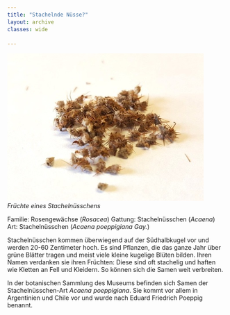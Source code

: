 ```yaml
---
title: "Stachelnde Nüsse?"
layout: archive
classes: wide

---
```


[![](/img/thumbs/Stachelnuesschen_thumb.jpg)](/img/Stachelnuesschen.jpg)
*Früchte eines Stachelnüsschens*

Familie: Rosengewächse (*Rosacea*)
Gattung: Stachelnüsschen (*Acaena*)
Art: Stachelnüsschen (*Acaena poeppigiana Gay.*)


Stachelnüsschen kommen überwiegend auf der Südhalbkugel vor und werden 20-60 Zentimeter hoch. Es sind Pflanzen, die das ganze Jahr über grüne Blätter tragen und meist viele kleine kugelige Blüten bilden. Ihren Namen verdanken sie ihren Früchten: Diese sind oft stachelig und haften wie Kletten an Fell und Kleidern. So können sich die Samen weit verbreiten.

In der botanischen Sammlung des Museums befinden sich Samen der Stachelnüsschen-Art *Acaena poeppigiana*. Sie kommt vor allem in Argentinien und Chile vor und wurde nach Eduard Friedrich Poeppig benannt.
